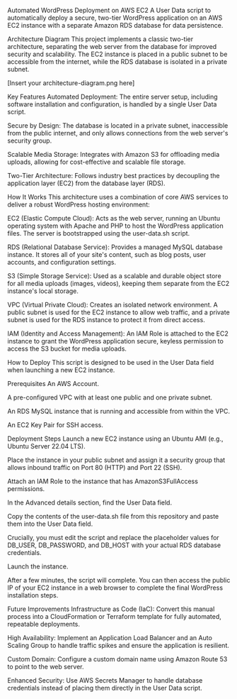 Automated WordPress Deployment on AWS EC2
A User Data script to automatically deploy a secure, two-tier WordPress application on an AWS EC2 instance with a separate Amazon RDS database for data persistence.

Architecture Diagram
This project implements a classic two-tier architecture, separating the web server from the database for improved security and scalability. The EC2 instance is placed in a public subnet to be accessible from the internet, while the RDS database is isolated in a private subnet.

[Insert your architecture-diagram.png here]

Key Features
Automated Deployment: The entire server setup, including software installation and configuration, is handled by a single User Data script.

Secure by Design: The database is located in a private subnet, inaccessible from the public internet, and only allows connections from the web server's security group.

Scalable Media Storage: Integrates with Amazon S3 for offloading media uploads, allowing for cost-effective and scalable file storage.

Two-Tier Architecture: Follows industry best practices by decoupling the application layer (EC2) from the database layer (RDS).

How It Works
This architecture uses a combination of core AWS services to deliver a robust WordPress hosting environment:

EC2 (Elastic Compute Cloud): Acts as the web server, running an Ubuntu operating system with Apache and PHP to host the WordPress application files. The server is bootstrapped using the user-data.sh script.

RDS (Relational Database Service): Provides a managed MySQL database instance. It stores all of your site's content, such as blog posts, user accounts, and configuration settings.

S3 (Simple Storage Service): Used as a scalable and durable object store for all media uploads (images, videos), keeping them separate from the EC2 instance's local storage.

VPC (Virtual Private Cloud): Creates an isolated network environment. A public subnet is used for the EC2 instance to allow web traffic, and a private subnet is used for the RDS instance to protect it from direct access.

IAM (Identity and Access Management): An IAM Role is attached to the EC2 instance to grant the WordPress application secure, keyless permission to access the S3 bucket for media uploads.

How to Deploy
This script is designed to be used in the User Data field when launching a new EC2 instance.

Prerequisites
An AWS Account.

A pre-configured VPC with at least one public and one private subnet.

An RDS MySQL instance that is running and accessible from within the VPC.

An EC2 Key Pair for SSH access.

Deployment Steps
Launch a new EC2 instance using an Ubuntu AMI (e.g., Ubuntu Server 22.04 LTS).

Place the instance in your public subnet and assign it a security group that allows inbound traffic on Port 80 (HTTP) and Port 22 (SSH).

Attach an IAM Role to the instance that has AmazonS3FullAccess permissions.

In the Advanced details section, find the User Data field.

Copy the contents of the user-data.sh file from this repository and paste them into the User Data field.

Crucially, you must edit the script and replace the placeholder values for DB_USER, DB_PASSWORD, and DB_HOST with your actual RDS database credentials.

Launch the instance.

After a few minutes, the script will complete. You can then access the public IP of your EC2 instance in a web browser to complete the final WordPress installation steps.

Future Improvements
Infrastructure as Code (IaC): Convert this manual process into a CloudFormation or Terraform template for fully automated, repeatable deployments.

High Availability: Implement an Application Load Balancer and an Auto Scaling Group to handle traffic spikes and ensure the application is resilient.

Custom Domain: Configure a custom domain name using Amazon Route 53 to point to the web server.

Enhanced Security: Use AWS Secrets Manager to handle database credentials instead of placing them directly in the User Data script.